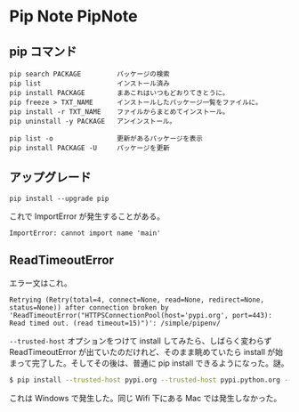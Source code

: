 Pip Note PipNote
===


## pip コマンド

```
pip search PACKAGE         パッケージの検索
pip list                   インストール済み
pip install PACKAGE        まあこれはいつもどおりてきとうに。
pip freeze > TXT_NAME      インストールしたパッケージ一覧をファイルに。
pip install -r TXT_NAME    ファイルからまとめてインストール。
pip uninstall -y PACKAGE   アンインストール。

pip list -o                更新があるパッケージを表示
pip install PACKAGE -U     パッケージを更新
```


## アップグレード

```
pip install --upgrade pip
```

これで ImportError が発生することがある。

```
ImportError: cannot import name 'main'
```


## ReadTimeoutError

エラー文はこれ。

```plaintext
Retrying (Retry(total=4, connect=None, read=None, redirect=None, status=None)) after connection broken by 'ReadTimeoutError("HTTPSConnectionPool(host='pypi.org', port=443): Read timed out. (read timeout=15)")': /simple/pipenv/
```

`--trusted-host` オプションをつけて install してみたら、しばらく変わらず ReadTimeoutError が出ていたのだけれど、そのまま眺めていたら install が始まって完了した。そしてその後は、普通に pip install できるようになった。謎。

```bash
$ pip install --trusted-host pypi.org --trusted-host pypi.python.org --trusted-host files.pythonhosted.org pipenv
```

これは Windows で発生した。同じ Wifi 下にある Mac では発生しなかった。
